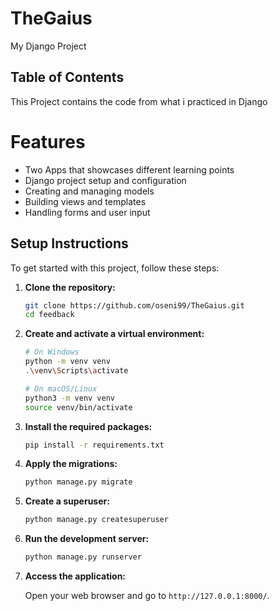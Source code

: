 # TheGaius
My Django Project 
## Table of Contents 
This Project contains the code from what i practiced in Django 
# Features
- Two Apps that showcases different learning points 
- Django project setup and configuration
- Creating and managing models
- Building views and templates
- Handling forms and user input

## Setup Instructions

To get started with this project, follow these steps:

1. **Clone the repository:**

    ```sh
    git clone https://github.com/oseni99/TheGaius.git
    cd feedback
    ```

2. **Create and activate a virtual environment:**

    ```sh
    # On Windows
    python -m venv venv
    .\venv\Scripts\activate

    # On macOS/Linux
    python3 -m venv venv
    source venv/bin/activate
    ```

3. **Install the required packages:**

    ```sh
    pip install -r requirements.txt
    ```

4. **Apply the migrations:**

    ```sh
    python manage.py migrate
    ```

5. **Create a superuser:**

    ```sh
    python manage.py createsuperuser
    ```

6. **Run the development server:**

    ```sh
    python manage.py runserver
    ```

7. **Access the application:**

    Open your web browser and go to `http://127.0.0.1:8000/`.
